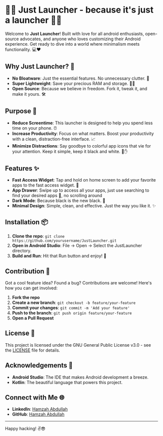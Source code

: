 # 📱🚀 Just Launcher - because it's just a launcher 🚀📱

Welcome to **Just Launcher**! Built with love for all android enthusiasts, open-source advocates, and anyone who loves customizing their Android experience. Get ready to dive into a world where minimalism meets functionality. 💻❤️

## Why Just Launcher? 🤔

- **No Bloatware**: Just the essential features. No unnecessary clutter. 🌱
- **Super Lightweight**: Save your precious RAM and storage. 🏋️‍♂️
- **Open Source**: Because we believe in freedom. Fork it, tweak it, and make it yours. 🛠️

## Purpose 🎯

- **Reduce Screentime**: This launcher is designed to help you spend less time on your phone. ⏰
- **Increase Productivity**: Focus on what matters. Boost your productivity with a clean, distraction-free interface. 📈
- **Minimize Distractions**: Say goodbye to colorful app icons that vie for your attention. Keep it simple, keep it black and white. 🎨✋

## Features ✨

- **Fast Access Widget**: Tap and hold on home screen to add your favorite apps to the fast access widget. 📲
- **App Drawer**: Swipe up to access all your apps, just use searching to find your desired apps 📂, no scrolling around
- **Dark Mode**: Because black is the new black. 🖤
- **Minimal Design**: Simple, clean, and effective. Just the way you like it. ✨


## Installation 📦

1. **Clone the repo**: `git clone https://github.com/yourusername/JustLauncher.git`
2. **Open in Android Studio**: File -> Open -> Select the JustLauncher directory.
3. **Build and Run**: Hit that Run button and enjoy! 🚀

## Contribution 🤝

Got a cool feature idea? Found a bug? Contributions are welcome! Here's how you can get involved:

1. **Fork the repo**
2. **Create a new branch**: `git checkout -b feature/your-feature`
3. **Commit your changes**: `git commit -m 'Add your feature'`
4. **Push to the branch**: `git push origin feature/your-feature`
5. **Open a Pull Request**

## License 📜

This project is licensed under the GNU General Public License v3.0 - see the [LICENSE](LICENSE) file for details.


## Acknowledgements 🎉

- **Android Studio**: The IDE that makes Android development a breeze.
- **Kotlin**: The beautiful language that powers this project.

## Connect with Me 🌐

- **LinkedIn**: [Hamzah Abdullah](https://www.linkedin.com/in/hamzahppa/)
- **GitHub**: [Hamzah Abdullah](https://github.com/hamzahppa)

---

Happy hacking! ✌️😎
